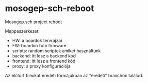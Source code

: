 # mosogep-sch-reboot
Mosogep.sch project reboot

Mappaszerkezet:
- HW: a boardok tervrajzai
- FW: boardon futó firmware
- scripts: random scriptek amiket használtunk
- backend: itt lesz a backend kód
- frontend: itt lesz a frontend kód
- proxy: a proxy konfigurációja

Az előtúrt fileokat eredeti formájukban az "eredeti" branchon találod.


